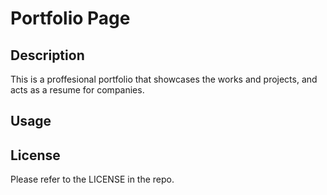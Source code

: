 # Portfolio Page

## Description 

This is a proffesional portfolio that showcases the works and projects, and acts as a resume for companies.


## Usage 



## License

Please refer to the LICENSE in the repo.


